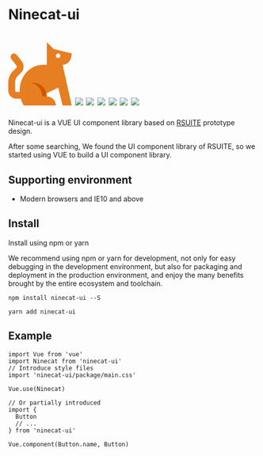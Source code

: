 <h1>
Ninecat-ui
</h1>
    <h1>
      <svg t="1585320705791" class="icon" viewBox="0 0 1024 1024" version="1.1" xmlns="http://www.w3.org/2000/svg" p-id="2999" width="128" height="128"><path d="M1024 182.857143l-292.571429-73.142857-109.714285-109.714286v365.714286h-62.464C351.378286 365.714286 182.857143 554.020571 182.857143 786.285714c0 6.144 0.402286 12.178286 0.621714 18.285715H128a18.541714 18.541714 0 0 1-18.285714-18.285715v-146.285714c0-25.453714 17.627429-68.059429 35.657143-86.052571l61.147428-61.184c48.164571-48.128 53.174857-128.036571 11.300572-181.906286L134.729143 204.032a54.857143 54.857143 0 0 0-86.601143 67.364571l83.053714 106.788572c7.68 9.874286 6.582857 28.196571-2.230857 37.010286l-61.147428 61.147428C29.147429 514.962286 0 585.325714 0 640v146.285714C0 856.868571 57.417143 914.285714 128 914.285714h72.740571a440.32 440.32 0 0 0 48.128 109.714286H475.428571l36.571429-146.285714 293.851429-142.226286L877.714286 1024h146.285714l-146.505143-658.285714C987.428571 365.714286 1024 256 1024 182.857143" fill="#E67E22" p-id="3000"></path><path d="M402.285714 658.285714a218.331429 218.331429 0 0 0-73.142857 12.763429V1024h236.361143A218.258286 218.258286 0 0 0 621.714286 877.714286a219.428571 219.428571 0 0 0-219.428572-219.428572" fill="#D35400" p-id="3001"></path><path d="M621.714286 877.714286h-73.142857a219.428571 219.428571 0 0 0-219.428572-219.428572v365.714286h438.857143a146.285714 146.285714 0 0 0-146.285714-146.285714" fill="#E67E22" p-id="3002"></path><path d="M804.571429 182.857143a36.571429 36.571429 0 1 1 0 73.142857 36.571429 36.571429 0 1 1 0-73.142857" fill="#FFFFFF" p-id="3003"></path></svg>
      <img src="https://travis-ci.com/ninecat-ui/ninecat-ui.svg?branch=master">
      <img src="https://codecov.io/gh/ninecat-ui/ninecat-ui/branch/master/graph/badge.svg">
      <img src="https://img.shields.io/npm/dt/ninecat-ui">
      <img src="https://img.shields.io/badge/license-MIT-000000.svg">
      <img src="https://img.shields.io/badge/webpack-4-blue.svg">
      <img src="https://img.shields.io/badge/vue-2.6.10-green.svg">
</h1>



Ninecat-ui is a VUE UI component library based on <a href="https://rsuitejs.com/design/default" target="_blank">RSUITE</a> prototype design.

After some searching, We found the UI component library of RSUITE, so we started using VUE to build a UI component library.


## Supporting environment
 - Modern browsers and IE10 and above

## Install

Install using npm or yarn

We recommend using npm or yarn for development, not only for easy debugging in the development environment, but also for packaging and deployment in the production environment, and enjoy the many benefits brought by the entire ecosystem and toolchain.

`npm install ninecat-ui --S`

`yarn add ninecat-ui`

## Example

```
import Vue from 'vue'
import Ninecat from 'ninecat-ui'
// Introduce style files
import 'ninecat-ui/package/main.css'

Vue.use(Ninecat)

// Or partially introduced
import {
  Button
  // ...
} from 'ninecat-ui'

Vue.component(Button.name, Button)
```